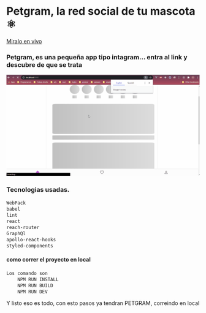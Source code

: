 # Petgram, la red social de tu mascota ⚛️

[Miralo en vivo](https://petgram-62zq633gt.vercel.app/)

### Petgram, es una pequeña app tipo intagram... entra al link y descubre de que se trata
![texto cualquiera por si no carga la imagen](https://github.com/nicolasgonzalezgonzanlez/Petgram/blob/master/news.gif?raw=true)

### Tecnologias usadas.

```
WebPack
babel
lint
react
reach-router
GraphQl
apollo-react-hooks
styled-components
```

#### como correr el proyecto en local


```
Los comando son 
    NPM RUN INSTALL
    NPM RUN BUILD
    NPM RUN DEV
```
Y listo eso es todo, con esto pasos ya tendran PETGRAM, correindo en local
